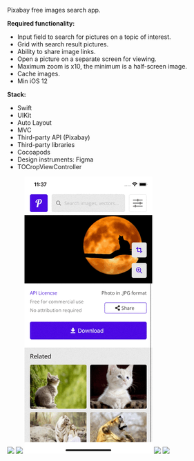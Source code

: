 Pixabay free images search app.

<b>Required functionality:</b>
- Input field to search for pictures on a topic of interest.
- Grid with search result pictures.
- Ability to share image links.
- Open a picture on a separate screen for viewing. 
- Maximum zoom is x10, the minimum is a half-screen image.
- Cache images.
- Min iOS 12

<b>Stack:</b>
- Swift
- UIKit
- Auto Layout
- MVC
- Third-party API (Pixabay)
- Third-party libraries
- Cocoapods
- Design instruments: Figma
- TOCropViewController

![](https://github.com/roman-ivanoff/ImagesSearch/blob/main/1.gif) ![](https://github.com/roman-ivanoff/ImagesSearch/blob/main/2.gif) ![](https://github.com/roman-ivanoff/ImagesSearch/blob/main/3.gif)
![](https://github.com/roman-ivanoff/ImagesSearch/blob/main/4.gif) ![](https://github.com/roman-ivanoff/ImagesSearch/blob/main/5.gif)
